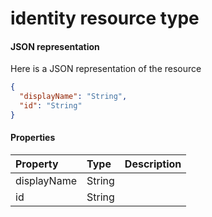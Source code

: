 # identity resource type



#### JSON representation

Here is a JSON representation of the resource

```json
{
  "displayName": "String",
  "id": "String"
}

```
#### Properties
| Property	   | Type	|Description|
|:---------------|:--------|:----------|
|displayName|String||
|id|String||
